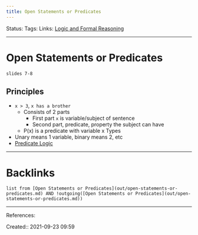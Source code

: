 ```yaml
---
title: Open Statements or Predicates
---
```

Status: 
Tags: 
Links: [Logic and Formal Reasoning](out/logic-and-formal-reasoning.md)
___
# Open Statements or Predicates
`slides 7-8`
## Principles
- `x > 3`, `x has a brother`
	- Consists of 2 parts
		- First part `x` is variable/subject of sentence
		- Second part, predicate, property the subject can have
	- P(x) is a predicate with variable x
Types
- Unary means 1 variable, binary means 2, etc
- [Predicate Logic](out/predicate-logic.md)
___
# Backlinks
```dataview
list from [Open Statements or Predicates](out/open-statements-or-predicates.md) AND !outgoing([Open Statements or Predicates](out/open-statements-or-predicates.md))
```
___
References:

Created:: 2021-09-23 09:59
